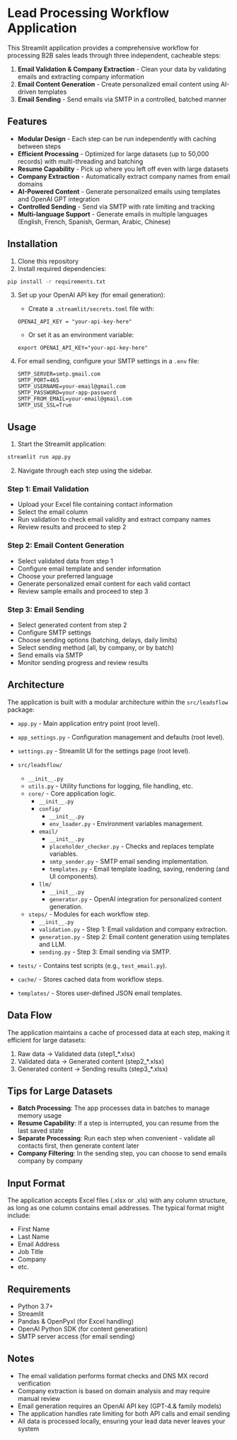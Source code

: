 # Lead Processing Workflow Application

This Streamlit application provides a comprehensive workflow for processing B2B sales leads through three independent, cacheable steps:

1. **Email Validation & Company Extraction** - Clean your data by validating emails and extracting company information
2. **Email Content Generation** - Create personalized email content using AI-driven templates
3. **Email Sending** - Send emails via SMTP in a controlled, batched manner

## Features

- **Modular Design** - Each step can be run independently with caching between steps
- **Efficient Processing** - Optimized for large datasets (up to 50,000 records) with multi-threading and batching
- **Resume Capability** - Pick up where you left off even with large datasets
- **Company Extraction** - Automatically extract company names from email domains
- **AI-Powered Content** - Generate personalized emails using templates and OpenAI GPT integration
- **Controlled Sending** - Send via SMTP with rate limiting and tracking
- **Multi-language Support** - Generate emails in multiple languages (English, French, Spanish, German, Arabic, Chinese)

## Installation

1. Clone this repository
2. Install required dependencies:

```bash
pip install -r requirements.txt
```

3. Set up your OpenAI API key (for email generation):
   - Create a `.streamlit/secrets.toml` file with:
   ```
   OPENAI_API_KEY = "your-api-key-here"
   ```
   - Or set it as an environment variable:
   ```
   export OPENAI_API_KEY="your-api-key-here"
   ```

4. For email sending, configure your SMTP settings in a `.env` file:
   ```
   SMTP_SERVER=smtp.gmail.com
   SMTP_PORT=465
   SMTP_USERNAME=your-email@gmail.com
   SMTP_PASSWORD=your-app-password
   SMTP_FROM_EMAIL=your-email@gmail.com
   SMTP_USE_SSL=True
   ```

## Usage

1. Start the Streamlit application:

```bash
streamlit run app.py
```

2. Navigate through each step using the sidebar.

### Step 1: Email Validation

- Upload your Excel file containing contact information
- Select the email column
- Run validation to check email validity and extract company names
- Review results and proceed to step 2

### Step 2: Email Content Generation

- Select validated data from step 1
- Configure email template and sender information
- Choose your preferred language
- Generate personalized email content for each valid contact
- Review sample emails and proceed to step 3

### Step 3: Email Sending

- Select generated content from step 2
- Configure SMTP settings
- Choose sending options (batching, delays, daily limits)
- Select sending method (all, by company, or by batch)
- Send emails via SMTP
- Monitor sending progress and review results

## Architecture

The application is built with a modular architecture within the `src/leadsflow` package:

- `app.py` - Main application entry point (root level).
- `app_settings.py` - Configuration management and defaults (root level).
- `settings.py` - Streamlit UI for the settings page (root level).

- `src/leadsflow/`
  - `__init__.py`
  - `utils.py` - Utility functions for logging, file handling, etc.
  - `core/` - Core application logic.
    - `__init__.py`
    - `config/`
      - `__init__.py`
      - `env_loader.py` - Environment variables management.
    - `email/`
      - `__init__.py`
      - `placeholder_checker.py` - Checks and replaces template variables.
      - `smtp_sender.py` - SMTP email sending implementation.
      - `templates.py` - Email template loading, saving, rendering (and UI components).
    - `llm/`
      - `__init__.py`
      - `generator.py` - OpenAI integration for personalized content generation.
  - `steps/` - Modules for each workflow step.
    - `__init__.py`
    - `validation.py` - Step 1: Email validation and company extraction.
    - `generation.py` - Step 2: Email content generation using templates and LLM.
    - `sending.py` - Step 3: Email sending via SMTP.

- `tests/` - Contains test scripts (e.g., `test_email.py`).
- `cache/` - Stores cached data from workflow steps.
- `templates/` - Stores user-defined JSON email templates.

## Data Flow

The application maintains a cache of processed data at each step, making it efficient for large datasets:

1. Raw data → Validated data (step1_*.xlsx)
2. Validated data → Generated content (step2_*.xlsx)
3. Generated content → Sending results (step3_*.xlsx)

## Tips for Large Datasets

- **Batch Processing**: The app processes data in batches to manage memory usage
- **Resume Capability**: If a step is interrupted, you can resume from the last saved state
- **Separate Processing**: Run each step when convenient - validate all contacts first, then generate content later
- **Company Filtering**: In the sending step, you can choose to send emails company by company

## Input Format

The application accepts Excel files (.xlsx or .xls) with any column structure, as long as one column contains email addresses. The typical format might include:

- First Name
- Last Name
- Email Address
- Job Title
- Company
- etc.

## Requirements

- Python 3.7+
- Streamlit
- Pandas & OpenPyxl (for Excel handling)
- OpenAI Python SDK (for content generation)
- SMTP server access (for email sending)

## Notes

- The email validation performs format checks and DNS MX record verification
- Company extraction is based on domain analysis and may require manual review
- Email generation requires an OpenAI API key (GPT-4.& family models)
- The application handles rate limiting for both API calls and email sending
- All data is processed locally, ensuring your lead data never leaves your system
